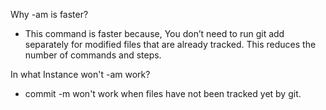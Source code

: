 Why -am is faster?
-  This command is faster because, You don’t need to run git add separately for modified files that are already tracked. This reduces the number of commands and steps.

In what Instance won't -am work?
- commit -m won't work when files have not been tracked yet by git.
